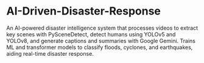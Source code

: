 # AI-Driven-Disaster-Response
An AI-powered disaster intelligence system that processes videos to extract key scenes with PySceneDetect, detect humans using YOLOv5 and YOLOv8, and generate captions and summaries with Google Gemini. Trains ML and transformer models to classify floods, cyclones, and earthquakes, aiding real-time disaster response.
